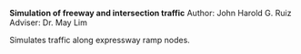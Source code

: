 **Simulation of freeway and intersection traffic**
Author: John Harold G. Ruiz
Adviser: Dr. May Lim

Simulates traffic along expressway ramp nodes. 
